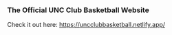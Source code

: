 ### The Official UNC Club Basketball Website


Check it out here:
https://uncclubbasketball.netlify.app/

